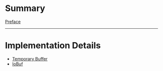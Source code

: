 # Summary

[Preface](./preface.md)

---

# Implementation Details

- [Temporary Buffer](./temporary_buffer.md)
- [IoBuf](./iobuf.md)
